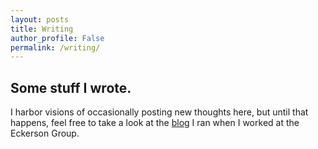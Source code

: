 ```yaml
---
layout: posts
title: Writing
author_profile: False
permalink: /writing/
---
```

## Some stuff I wrote.

I harbor visions of occasionally posting new thoughts here, but until that happens, feel free to take a look at the [blog](https://www.eckerson.com/blogs/delving-into-data) I ran when I worked at the Eckerson Group.